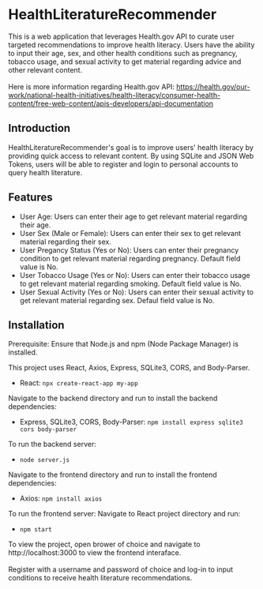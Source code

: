 # HealthLiteratureRecommender

This is a web application that leverages Health.gov API to curate user targeted recommendations to improve health literacy. Users have the ability to input their age, sex, and other health conditions such as pregnancy, tobacco usage, and sexual activity to get material regarding advice and other relevant content. <br> <br> Here is more information regarding Health.gov API: https://health.gov/our-work/national-health-initiatives/health-literacy/consumer-health-content/free-web-content/apis-developers/api-documentation

## Introduction

HealthLiteratureRecommender's goal is to improve users' health literacy by providing quick access to relevant content. By using SQLite and JSON Web Tokens, users will be able to register and login to personal accounts to query health literature.

## Features

* User Age: Users can enter their age to get relevant material regarding their age.
* User Sex (Male or Female): Users can enter their sex to get relevant material regarding their sex.
* User Pregancy Status (Yes or No): Users can enter their pregnancy condition to get relevant material regarding pregnancy. Default field value is No.
* User Tobacco Usage (Yes or No): Users can enter their tobacco usage to get relevant material regarding smoking. Default field value is No.
* User Sexual Activity (Yes or No): Users can enter their sexual activity to get relevant material regarding sex. Defaul field value is No.

## Installation

Prerequisite: Ensure that Node.js and npm (Node Package Manager) is installed.

This project uses React, Axios, Express, SQLite3, CORS, and Body-Parser.

* React: ```npx create-react-app my-app```

Navigate to the backend directory and run to install the backend dependencies:
* Express, SQLite3, CORS, Body-Parser: ```npm install express sqlite3 cors body-parser```

To run the backend server:
* ```node server.js```

Navigate to the frontend directory and run to install the frontend dependencies:
* Axios: ```npm install axios```
  
To run the frontend server:
Navigate to React project directory and run:
* ```npm start```

To view the project, open brower of choice and navigate to http://localhost:3000 to view the frontend interaface.
<br> <br> Register with a username and password of choice and log-in to input conditions to receive health literature recommendations.
